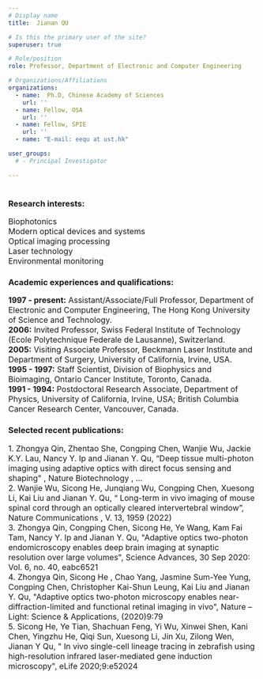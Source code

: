 ```yaml
---
# Display name
title:  Jianan QU

# Is this the primary user of the site?
superuser: true

# Role/position
role: Professor, Department of Electronic and Computer Engineering

# Organizations/Affiliations
organizations:
  - name:  Ph.D, Chinese Academy of Sciences 
    url: ''
  - name: Fellow, OSA 
    url: ''
  - name: Fellow, SPIE
    url: ''
  - name: "E-mail: eequ at ust.hk"

user_groups:
  # - Principal Investigator

---
```


#

##

###    Research interests:
<font size=3> Biophotonics </font>  
<font size=3> Modern optical devices and systems </font>  
<font size=3> Optical imaging processing </font>  
<font size=3> Laser technology </font>  
<font size=3> Environmental monitoring </font>  
 

###    Academic experiences and qualifications:
<font size=3>  **1997 - present:** Assistant/Associate/Full Professor, Department of Electronic and Computer Engineering, The Hong Kong University of Science and Technology.</font>  
<font size=3>  **2006:** Invited Professor, Swiss Federal Institute of Technology (Ecole Polytechnique Federale de Lausanne), Switzerland.</font>  
<font size=3>  **2005:** Visiting Associate Professor, Beckmann Laser Institute and Department of Surgery, University of California, Irvine, USA.</font>  
<font size=3>  **1995 - 1997:** Staff Scientist, Division of Biophysics and Bioimaging, Ontario Cancer Institute, Toronto, Canada.</font>  
<font size=3>  **1991 - 1994:** Postdoctoral Research Associate, Department of Physics, University of California, Irvine, USA; British Columbia Cancer Research Center, Vancouver, Canada.</font>  


### Selected recent publications:


<font size=3> 1.	Zhongya Qin, Zhentao She, Congping Chen, Wanjie Wu, Jackie K.Y. Lau, Nancy Y. Ip and Jianan Y. Qu, “Deep tissue multi-photon imaging using adaptive optics with direct focus sensing and shaping" , Nature Biotechnology , … </font>  
<font size=3> 2.	Wanjie Wu, Sicong He, Junqiang Wu, Congping Chen, Xuesong Li, Kai Liu and Jianan Y. Qu, “ Long-term in vivo imaging of mouse spinal cord through an optically cleared intervertebral window”, Nature Communications , V. 13, 1959 (2022)  </font>  
<font size=3> 3.	Zhongya Qin, Congping Chen, Sicong He, Ye Wang, Kam Fai Tam, Nancy Y. Ip and Jianan Y. Qu, "Adaptive optics two-photon endomicroscopy enables deep brain imaging at synaptic resolution over large volumes", Science Advances, 30 Sep 2020: Vol. 6, no. 40, eabc6521  </font>  
<font size=3> 4.	Zhongya Qin, Sicong He , Chao Yang, Jasmine Sum-Yee Yung, Congping Chen, Christopher Kai-Shun Leung, Kai Liu and Jianan Y. Qu, "Adaptive optics two-photon microscopy enables near-diffraction-limited and functional retinal imaging in vivo", Nature – Light: Science & Applications, (2020)9:79 </font>  
<font size=3> 5.	Sicong He, Ye Tian, Shachuan Feng, Yi Wu, Xinwei Shen, Kani Chen, Yingzhu He, Qiqi Sun, Xuesong Li, Jin Xu, Zilong Wen, Jianan Y Qu, " In vivo single-cell lineage tracing in zebrafish using high-resolution infrared laser-mediated gene induction microscopy", eLife 2020;9:e52024 </font>  
